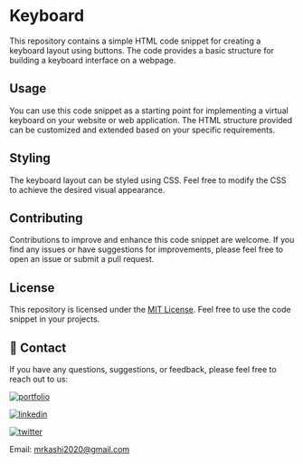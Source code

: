 # Keyboard

This repository contains a simple HTML code snippet for creating a keyboard layout using buttons. The code provides a basic structure for building a keyboard interface on a webpage.

## Usage

You can use this code snippet as a starting point for implementing a virtual keyboard on your website or web application. The HTML structure provided can be customized and extended based on your specific requirements.

## Styling

The keyboard layout can be styled using CSS. Feel free to modify the CSS to achieve the desired visual appearance.

## Contributing

Contributions to improve and enhance this code snippet are welcome. If you find any issues or have suggestions for improvements, please feel free to open an issue or submit a pull request.

## License

This repository is licensed under the [MIT License](LICENSE). Feel free to use the code snippet in your projects.


## 🔗 Contact
If you have any questions, suggestions, or feedback, please feel free to reach out to us:

[![portfolio](https://img.shields.io/badge/my_portfolio-000?style=for-the-badge&logo=ko-fi&logoColor=white)](https://dribbble.com/Kashif420)

[![linkedin](https://img.shields.io/badge/linkedin-0A66C2?style=for-the-badge&logo=linkedin&logoColor=white)](https://www.linkedin.com/in/mr-kashif-442146214/)

[![twitter](https://img.shields.io/badge/twitter-1DA1F2?style=for-the-badge&logo=twitter&logoColor=white)](https://twitter.com/KaxhifKhan)

Email: mrkashi2020@gmail.com
